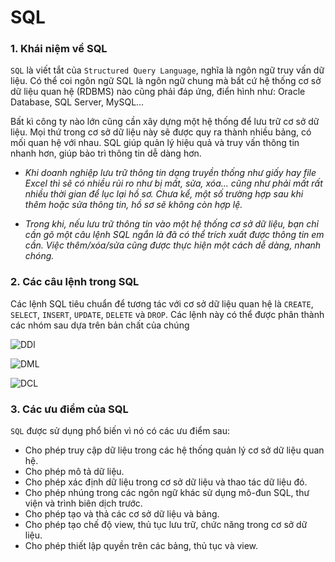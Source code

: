 ﻿# SQL





### 1. Khái niệm về SQL
`SQL` là viết tắt của `Structured Query Language`, nghĩa là ngôn ngữ truy vấn dữ liệu. Có thể coi ngôn ngữ SQL là ngôn ngữ chung mà bất cứ hệ thống cơ sở dữ liệu quan hệ (RDBMS) nào cũng phải đáp ứng, điển hình như: Oracle Database, SQL Server, MySQL…

Bất kì công ty nào lớn cũng cần xây dựng một hệ thống để lưu trữ cơ sở dữ liệu. Mọi thứ trong cơ sở dữ liệu này sẽ được quy ra thành nhiều bảng, có mối quan hệ với nhau. SQL giúp quản lý hiệu quả và truy vấn thông tin nhanh hơn, giúp bảo trì thông tin dễ dàng hơn.
- *Khi doanh nghiệp lưu trữ thông tin dạng truyền thống như giấy hay file Excel thì sẽ có nhiều rủi ro như bị mất, sửa, xóa… cũng như phải mất rất nhiều thời gian để lục lại hồ sơ. Chưa kể, một số trường hợp sau khi thêm hoặc sửa thông tin, hồ sơ sẽ không còn hợp lệ.*

- *Trong khi, nếu lưu trữ thông tin vào một hệ thống cơ sở dữ liệu, bạn chỉ cần gõ một câu lệnh SQL ngắn là đã có thể trích xuất được thông tin em cần. Việc thêm/xóa/sửa cũng được thực hiện một cách dễ dàng, nhanh chóng.*


### 2. Các câu lệnh trong SQL 
Các lệnh SQL tiêu chuẩn để tương tác với cơ sở dữ liệu quan hệ là `CREATE`, `SELECT`, `INSERT`, `UPDATE`, `DELETE` và `DROP`. Các lệnh này có thể được phân thành các nhóm sau dựa trên bản chất của chúng

![DDl](https://user-images.githubusercontent.com/84270045/145206483-e83ffe2f-066f-4b57-9907-b21ecef7e185.png)

![DML](https://user-images.githubusercontent.com/84270045/145206640-6e308321-4fe7-4eea-9c6d-5a36182f0ab2.png)

![DCL](https://user-images.githubusercontent.com/84270045/145206726-e603cb9e-ed61-421e-b23b-e8e7c3d3b9f4.png)


### 3. Các ưu điểm của SQL
`SQL` được sử dụng phổ biến vì nó có các ưu điểm sau:

- Cho phép truy cập dữ liệu trong các hệ thống quản lý cơ sở dữ liệu quan hệ.
- Cho phép mô tả dữ liệu.
- Cho phép xác định dữ liệu trong cơ sở dữ liệu và thao tác dữ liệu đó.
- Cho phép nhúng trong các ngôn ngữ khác sử dụng mô-đun SQL, thư viện và trình biên dịch trước.
- Cho phép tạo và thả các cơ sở dữ liệu và bảng.
- Cho phép tạo chế độ view, thủ tục lưu trữ, chức năng trong cơ sở dữ liệu.
- Cho phép thiết lập quyền trên các bảng, thủ tục và view.